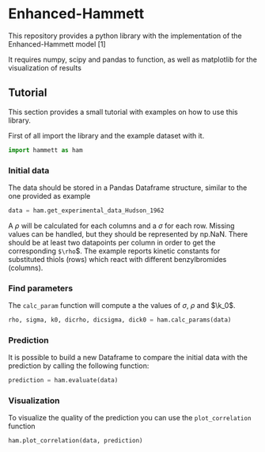 # Enhanced-Hammett
This repository provides a python library with the implementation of the Enhanced-Hammett model [1]

It requires numpy, scipy and pandas to function, as well as matplotlib for the visualization of results

## Tutorial
This section provides a small tutorial with examples on how to use this library.

First of all import the library and the example dataset with it.

```python
import hammett as ham
```
 
### Initial data 
 
The data should be stored in a Pandas Dataframe structure, similar to the one provided as example
 
```python
data = ham.get_experimental_data_Hudson_1962
```
A $`\rho`$ will be calculated for each columns and a $`\sigma`$ for each row. Missing values can be handled, but they should be represented by np.NaN. There should be at least two datapoints per column in order to get the corresponding `$\rho`$.
The example reports kinetic constants for substituted thiols (rows) which react with different benzylbromides (columns).
 
### Find parameters

The `calc_param` function will compute a the values of $`\sigma`$, $`\rho`$ and $`\k_0`$.

```python
rho, sigma, k0, dicrho, dicsigma, dick0 = ham.calc_params(data)
```

### Prediction

It is possible to build a new Dataframe to compare the initial data with the prediction by calling the following function:
```python
prediction = ham.evaluate(data)
```

### Visualization
To visualize the quality of the prediction you can use the `plot_correlation` function

```python
ham.plot_correlation(data, prediction)
```
